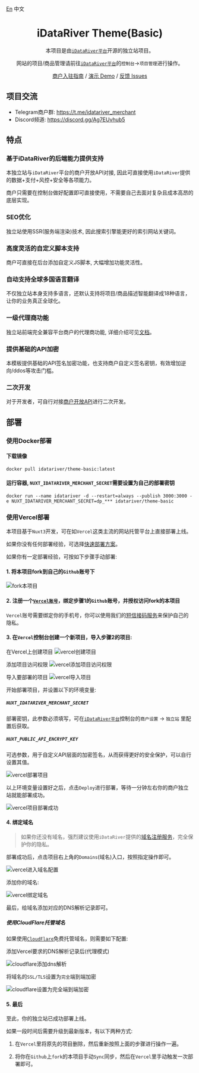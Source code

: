 [En](./README.md) 中文

<div align="center">

<h1 align="center">iDataRiver Theme(Basic)</h1>

本项目是由[`iDataRiver平台`](https://www.idatariver.com/zh-cn)开源的独立站项目。

网站的项目/商品管理请前往[`iDataRiver平台`](https://www.idatariver.com/zh-cn)的`控制台`->`项目管理`进行操作。

[商户入驻指南](https://docs.idatariver.com/zh/guide/04.01.merchant.html) / [演示 Demo](https://uselesss.org/) / [反馈 Issues](https://github.com/iDataRiver/theme-basic/issues)


</div>

## 项目交流

* Telegram商户群: https://t.me/idatariver_merchant
* Discord频道: https://discord.gg/Ag7EUvhub5


## 特点

### 基于iDataRiver的后端能力提供支持
本独立站与`iDataRiver`平台的商户开放API对接, 因此可直接使用`iDataRiver`提供的数据+支付+风控+安全等各项能力。

商户只需要在控制台做好配置即可直接使用，不需要自己去面对复杂且成本高昂的底层实现。

### SEO优化
独立站使用SSR(服务端渲染)技术, 因此搜索引擎能更好的索引网站关键词。

### 高度灵活的自定义脚本支持
商户可直接在后台添加自定义JS脚本, 大幅增加功能灵活性。

### 自动支持全球多国语言翻译
不仅独立站本身支持多语言，还默认支持将项目/商品描述智能翻译成18种语言，让你的业务真正全球化。

### 一级代理商功能
独立站前端完全兼容平台商户的代理商功能, 详细介绍可见[文档](https://docs.idatariver.com/zh/guide/04.07.affiliates.html)。

### 提供基础的API加密
本模板提供基础的API签名加密功能，也支持商户自定义签名密钥，有效增加逆向/ddos等攻击门槛。

### 二次开发
对于开发者，可自行对接[商户开放API](https://docs.idatariver.com/zh/guide/04.06.developer.html)进行二次开发。


## 部署

### 使用Docker部署

#### 下载镜像
```
docker pull idatariver/theme-basic:latest
```

#### 运行容器, `NUXT_IDATARIVER_MERCHANT_SECRET`需要设置为自己的部署密钥
```
docker run --name idatariver -d --restart=always --publish 3000:3000 -e NUXT_IDATARIVER_MERCHANT_SECRET=dp_*** idatariver/theme-basic
```

### 使用Vercel部署

本项目基于`Nuxt3`开发，可在如`Vercel`这类主流的网站托管平台上直接部署上线。

如果你没有任何部署经验，可选择[快速部署方案](https://docs.idatariver.com/zh/guide/04.10.website.html)。

如果你有一定部署经验，可按如下步骤手动部署:

#### 1. 将本项目fork到自己的`Github`账号下

![fork本项目](./docs/images/fork.jpg)

#### 2. 注册一个[`Vercel账号`](https://vercel.com/)，绑定步骤1的`Github`账号，并授权访问fork的本项目

`Vercel`账号需要绑定你的手机号，你可以使用我们的[短信接码服务](https://www.idatariver.com/zh-cn/app/sms-helper)来保护自己的隐私。

#### 3. 在`Vercel`控制台创建一个新项目，导入步骤2的项目:

在Vercel上创建项目
![vercel创建项目](./docs/images/vercel-add-project.jpg)

添加项目访问权限
![vercel添加项目访问权限](./docs/images/vercel-add-permission.jpg)

导入要部署的项目
![vercel导入项目](./docs/images/vercel-project-import.jpg)

开始部署项目，并设置以下的环境变量:

##### `NUXT_IDATARIVER_MERCHANT_SECRET`
部署密钥，此参数必须填写，可在[`iDataRiver平台`](https://www.idatariver.com/zh-cn)控制台的`商户设置` -> `独立站` 里配置后获取。

##### `NUXT_PUBLIC_API_ENCRYPT_KEY`
可选参数，用于自定义API层面的加密签名，从而获得更好的安全保护，可以自行设置其值。

![vercel部署项目](./docs/images/vercel-deploy.jpg)

以上环境变量设置好之后，点击`Deploy`进行部署，等待一分钟左右你的商户独立站就能部署成功。

![vercel项目部署成功](./docs/images/vercel-deploy-ok.jpg)

#### 4. 绑定域名

> 如果你还没有域名，强烈建议使用`iDataRiver`提供的[域名注册服务](https://www.idatariver.com/zh-cn/app/domain)，完全保护你的隐私。

部署成功后，点击项目右上角的`Domains`(域名)入口，按照指定操作即可。

![vercel进入域名配置](./docs/images/vercel-domain-enter.jpg)

添加你的域名:

![vercel绑定域名](./docs/images/vercel-domain-add.jpg)

最后，给域名添加对应的DNS解析记录即可。

##### 使用CloudFlare托管域名

如果使用[`CloudFlare`](https://www.cloudflare.com/)免费托管域名，则需要如下配置:

添加Vercel要求的DNS解析记录后(代理模式)

![cloudflare添加dns解析](./docs/images/cf-dns.jpg)

将域名的`SSL/TLS`设置为`完全`端到端加密

![cloudflare设置为完全端到端加密](./docs/images/cf-ssl.jpg)

#### 5. 最后

至此，你的独立站已成功部署上线。

如果一段时间后需要升级到最新版本，有以下两种方式:

1. 在`Vercel`里将原先的项目删除，然后重新按照上面的步骤进行操作一遍。

2. 将你在`Github`上`fork`的本项目手动`Sync`同步，然后在`Vercel`里手动触发一次部署即可。
